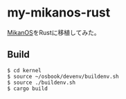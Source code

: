 # my-mikanos-rust

[MikanOS](https://github.com/uchan-nos/mikanos)をRustに移植してみた。

## Build
```
$ cd kernel
$ source ~/osbook/devenv/buildenv.sh
$ source ./buildenv.sh
$ cargo build
```
